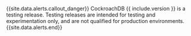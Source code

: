 {{site.data.alerts.callout_danger}}
CockroachDB {{ include.version }} is a testing release. Testing releases are intended for testing and experimentation only, and are not qualified for production environments.
{{site.data.alerts.end}}
